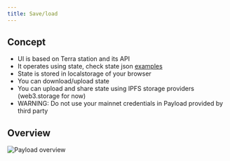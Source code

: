 ```yaml
---
title: Save/load
---
```


## Concept

- UI is based on Terra station and its API
- It operates using state, check state json [examples](/docs/examples)
- State is stored in localstorage of your browser
- You can download/upload state
- You can upload and share state using IPFS storage providers (web3.storage for now)
- WARNING: Do not use your mainnet credentials in Payload provided by third party

## Overview

![Payload overview](/outpost/OPWindow.png 'Payload anatomy')
